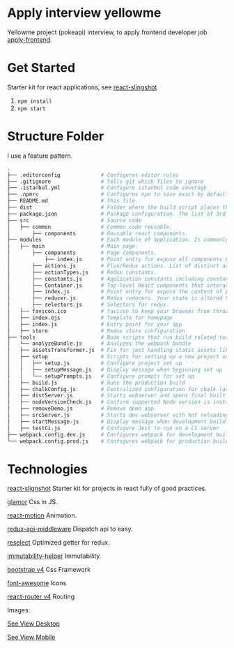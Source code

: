 # Apply interview yellowme

Yellowme project (pokeapi) interview, to apply frontend developer job [apply-frontend](https://github.com/yellowme/interview/tree/master/front_end).

Get Started
====
Starter kit for react applications, see [react-slingshot](https://github.com/coryhouse/react-slingshot)

1. `npm install`
2. `npm start`

Structure Folder
===

I use a feature pattern.

```bash
.
├── .editorconfig             # Configures editor rules
├── .gitignore                # Tells git which files to ignore
├── .istanbul.yml             # Configure istanbul code coverage
├── .npmrc                    # Configures npm to save exact by default
├── README.md                 # This file.
├── dist                      # Folder where the build script places the built app. Use this in prod.
├── package.json              # Package configuration. The list of 3rd party libraries and utilities
├── src                       # Source code
│   ├── common                # Common code reusable.
│       ├── components        # Reusable react components.
├── modules                   # Each module of applicatión. Is commonly defined by the react/route path.
│   ├── main                  # Main page.
│       ├── components        # Page components.
│           ├── index.js      # Point entry for expose all components by page.
│       ├── actions.js        # Flux/Redux actions. List of distinct actions that can occur in the app.
│       ├── actionTypes.js    # Redux constants.
│       ├── constants.js      # Application constants including constants for Redux.
│       ├── Container.js      # Top-level React components that interact with Redux.
│       ├── index.js          # Point entry for expose the content of page (actions, actionTypes, etc).
│       ├── reducer.js        # Redux reducers. Your state is altered here based on actions.
│       ├── selectors.js      # Selectors for redux.
│   ├── favicon.ico           # favicon to keep your browser from throwing a 404 during dev. Not actually used in prod build.
│   ├── index.ejs             # Template for homepage
│   ├── index.js              # Entry point for your app
│   ├── store                 # Redux store configuration
├── tools                     # Node scripts that run build related tools
│   └── analyzeBundle.js      # Analyzes the webpack bundle
│   ├── assetsTransformer.js  # Fix for jest handling static assets like imported images
│   ├── setup                 # Scripts for setting up a new project using React Slingshot
│   │   ├── setup.js          # Configure project set up
│   │   ├── setupMessage.js   # Display message when beginning set up
│   │   └── setupPrompts.js   # Configure prompts for set up
│   ├── build.js              # Runs the production build
│   ├── chalkConfig.js        # Centralized configuration for chalk (adds color to console statements)
│   ├── distServer.js         # Starts webserver and opens final built app that's in dist in your default browser
│   ├── nodeVersionCheck.js   # Confirm supported Node version is installed
│   ├── removeDemo.js         # Remove demo app
│   ├── srcServer.js          # Starts dev webserver with hot reloading and opens your app in your default browser
│   ├── startMessage.js       # Display message when development build starts
│   ├── testCi.js             # Configure Jest to run on a CI server
├── webpack.config.dev.js     # Configures webpack for development builds
└── webpack.config.prod.js    # Configures webpack for production builds
```

Technologies
===
[react-slignshot](https://github.com/coryhouse/react-slingshot) Starter kit for projects in react fully of good practices.

[glamor](https://github.com/threepointone/glamor) Css in JS.

[react-motion](https://github.com/chenglou/react-motion) Animation.

[redux-api-middleware](https://www.npmjs.com/package/redux-api-middleware) Dispatch api to easy.

[reselect](https://github.com/reduxjs/reselect) Optimized getter for redux.

[immutability-helper](https://github.com/kolodny/immutability-helper) Immutability.

[bootstrap v4](https://getbootstrap.com/) Css Framework

[font-awesome](https://fontawesome.com/) Icons

[react-router v4](https://github.com/ReactTraining/react-router) Routing

Images:

[See View Desktop](https://drive.google.com/open?id=1ol4B0X56jeOqCTz34qd11cI5RZ2b7_9-)

[See View Mobile](https://drive.google.com/open?id=138fNjOVzmrtEovhDiGrGuv1TdRBsf--b)


